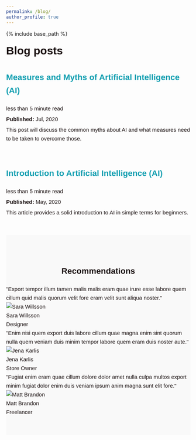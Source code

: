 ```yaml
---
permalink: /blog/
author_profile: true
---
```

{% include base_path %}
<style>
.content-container {
  font-size: 15px;
  color: #1B1212;
  line-height: 1.6;
}
.content-container a {
  text-decoration: none;
  color: #4040FF;
}
.content-container a:hover {
  text-decoration: underline;
}
</style>

<div class="content-container">

<div class="content-container" style="font-family: Arial, sans-serif; line-height: 1.6;">
<div class="content-container" style="font-family: Arial, sans-serif; line-height: 1.6; width: 100%; padding: 0; margin: 0;">
    <h1 class="page__title" style="margin: 0;">Blog posts</h1>
    <h2 id="2199" class="archive__subtitle" style="font-size: 15px; margin: 10px 0;"></h2>
    <div class="list__item" style="width: 100%; padding: 0;">
        <article class="archive__item" itemscope itemtype="http://schema.org/CreativeWork" style="margin: 10px 0; padding: 0;">
            <h2 class="archive__item-title" itemprop="headline">
                <a href="https://medium.com/@samarasimhapeyala/measures-and-myths-of-artificial-intelligence-ai-ff47b093f03" rel="permalink" style="color: rgb(16, 158, 176); text-decoration: none;">Measures and Myths of Artificial Intelligence (AI)</a>
            </h2>
            <p class="page__meta" style="font-size: 15px; margin: 5px 0;"><i class="fa fa-clock-o" aria-hidden="true"></i> less than 5 minute read</p>
            <p class="page__date" style="font-size: 15px; margin: 5px 0;"><strong><i class="fa fa-fw fa-calendar" aria-hidden="true"></i> Published:</strong> <time datetime="2199-01-01T00:00:00+00:00">Jul, 2020</time></p>
            <p class="archive__item-excerpt" itemprop="description" style="font-size: 15px; margin: 5px 0;">This post will discuss the common myths about AI and what measures need to be taken to overcome those.</p>
        </article>
    </div>
<br>
  
  <h2 id="2015" class="archive__subtitle" style="font-size: 15px; margin: 10px 0;"></h2>
    <div class="list__item" style="width: 100%; padding: 0;">
        <article class="archive__item" itemscope itemtype="http://schema.org/CreativeWork" style="margin: 10px 0; padding: 0;">
            <h2 class="archive__item-title" itemprop="headline">
                <a href="https://medium.com/@samarasimhapeyala/introduction-to-artificial-intelligence-ai-c3c4acf9f9b3" rel="permalink" style="color: rgb(16, 158, 176);  text-decoration: none;">Introduction to Artificial Intelligence (AI)</a>
            </h2>
            <p class="page__meta" style="font-size: 15px; margin: 5px 0;"><i class="fa fa-clock-o" aria-hidden="true"></i> less than 5 minute read</p>
            <p class="page__date" style="font-size: 15px; margin: 5px 0;"><strong><i class="fa fa-fw fa-calendar" aria-hidden="true"></i> Published:</strong> <time datetime="2015-08-14T00:00:00+00:00">May, 2020</time></p>
            <p class="archive__item-excerpt" itemprop="description" style="font-size: 15px; margin: 5px 0;">This article provides a solid introduction to AI in simple terms for beginners.</p>
        </article>
    </div>
</div>

<br>
<!-- Include CSS styles for recommendations -->
<style>
.testimonials {
  width: 100%;
  overflow: hidden;
  position: relative;
  padding: 50px 0;
  background: #f9f9f9;
}

.testimonial-container {
  display: flex;
  transition: transform 0.5s ease;
}

.testimonial-slider {
  display: flex;
  width: 300%;
}

.testimonial-box {
  width: 33.33%;
  padding: 20px;
  box-sizing: border-box;
  background: white;
  margin: 0 15px;
  box-shadow: 0px 4px 8px rgba(0,0,0,0.1);
  border-radius: 10px;
  display: flex;
  flex-direction: row;
  align-items: center;
}

.testimonial-content {
  font-size: 16px;
  color: #444;
  font-style: italic;
  flex: 1;
}

.client-info {
  display: flex;
  align-items: center;
  margin-left: 15px;
}

.client-info img {
  border-radius: 50%;
  width: 60px;
  height: 60px;
  margin-right: 15px;
}

.client-info .client-name {
  font-size: 18px;
  font-weight: bold;
  color: #333;
}

.client-info .client-title {
  font-size: 14px;
  color: #777;
}

/* Add some animation for auto-sliding */
@keyframes slide {
  0% { transform: translateX(0); }
  33% { transform: translateX(-100%); }
  66% { transform: translateX(-200%); }
  100% { transform: translateX(0); }
}

.testimonial-slider {
  animation: slide 10s infinite;
}
</style>

<!-- HTML structure for Recommendations -->
<div class="testimonials">
  <h2 style="text-align: center;">Recommendations</h2>
  <div class="testimonial-container">
    <div class="testimonial-slider">
      <!-- First recommendation -->
      <div class="testimonial-box">
        <div class="testimonial-content">
          "Export tempor illum tamen malis malis eram quae irure esse labore quem cillum quid malis quorum velit fore eram velit sunt aliqua noster."
        </div>
        <div class="client-info">
          <img src="client1.jpg" alt="Sara Willsson">
          <div>
            <div class="client-name">Sara Willsson</div>
            <div class="client-title">Designer</div>
          </div>
        </div>
      </div>
      <!-- Second recommendation -->
      <div class="testimonial-box">
        <div class="testimonial-content">
          "Enim nisi quem export duis labore cillum quae magna enim sint quorum nulla quem veniam duis minim tempor labore quem eram duis noster aute."
        </div>
        <div class="client-info">
          <img src="client2.jpg" alt="Jena Karlis">
          <div>
            <div class="client-name">Jena Karlis</div>
            <div class="client-title">Store Owner</div>
          </div>
        </div>
      </div>
      <!-- Third recommendation -->
      <div class="testimonial-box">
        <div class="testimonial-content">
          "Fugiat enim eram quae cillum dolore dolor amet nulla culpa multos export minim fugiat dolor enim duis veniam ipsum anim magna sunt elit fore."
        </div>
        <div class="client-info">
          <img src="client3.jpg" alt="Matt Brandon">
          <div>
            <div class="client-name">Matt Brandon</div>
            <div class="client-title">Freelancer</div>
          </div>
        </div>
      </div>
    </div>
  </div>
</div>

